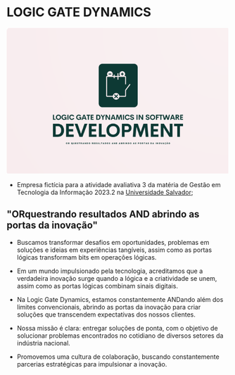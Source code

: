 # LOGIC GATE DYNAMICS 
![LOGO](https://github.com/LogicGateDynamics/LogicGateDynamicsAssets/blob/main/LOGIC_GATE_DYNAMICS_LOGO.png)
- Empresa fictícia para a atividade avaliativa 3 da matéria de Gestão em Tecnologia da Informação 2023.2 na [Universidade Salvador](https://www.linkedin.com/school/universidade-salvador/mycompany/);

## "ORquestrando resultados AND abrindo as portas da inovação" 

-  Buscamos transformar desafios em oportunidades, problemas em soluções e ideias em experiências tangíveis, assim como as portas lógicas transformam bits em operações lógicas.


-  Em um mundo impulsionado pela tecnologia, acreditamos que a verdadeira inovação surge quando a lógica e a criatividade se unem, assim como as portas lógicas combinam sinais digitais.
-  Na Logic Gate Dynamics, estamos constantemente ANDando além dos limites convencionais, abrindo as portas da inovação para criar soluções que transcendem expectativas dos nossos clientes.

- Nossa missão é clara: entregar soluções de ponta, com o objetivo de solucionar problemas encontrados no cotidiano  de diversos setores da indústria nacional.
- Promovemos uma cultura de colaboração, buscando constantemente parcerias estratégicas para impulsionar a inovação.
